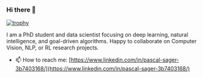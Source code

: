 ### Hi there 👋

[![trophy](https://github-profile-trophy.vercel.app/?username=sagerpascal)](https://github.com/ryo-ma/github-profile-trophy)

I am a PhD student and data scientist focusing on deep learning, natural intelligence, and goal-driven algorithms. 
Happy to collaborate on Computer Vision, NLP, or RL research projects.

- 📫 How to reach me: [https://www.linkedin.com/in/pascal-sager-3b7403168/](https://www.linkedin.com/in/pascal-sager-3b7403168/)

<!--
**sagerpascal/sagerpascal** is a ✨ _special_ ✨ repository because its `README.md` (this file) appears on your GitHub profile.

Here are some ideas to get you started:

- 🔭 I’m currently working on ...
- 🌱 I’m currently learning ...
- 👯 I’m looking to collaborate on ...
- 🤔 I’m looking for help with ...
- 💬 Ask me about ...
- 📫 How to reach me: ...
- 😄 Pronouns: ...
- ⚡ Fun fact: ...
-->
